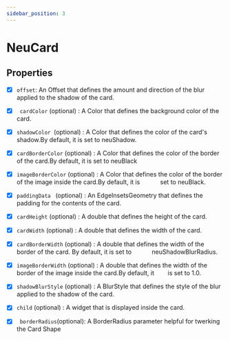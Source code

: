 ```yaml
---
sidebar_position: 3
---
```



# NeuCard

## Properties

- [x] `offset`: An Offset that defines the amount and direction of the blur applied to the shadow of the card.

- [x] ` cardColor` (optional) : A Color that defines the background color of the card.

- [x] `shadowColor `(optional) : A Color that defines the color of the card's shadow.By default, it is set to neuShadow.

- [x] `cardBorderColor` (optional) : A Color that defines the color of the border of the card.By default, it is set to neuBlack

- [x] `imageBorderColor` (optional) : A Color that defines the color of the border of the image inside the card.By default, it is
                         &nbsp;&nbsp;&nbsp;&nbsp;&nbsp;&nbsp;&nbsp;&nbsp;&nbsp;&nbsp;&nbsp;set to neuBlack.

- [x] `paddingData ` (optional) : An EdgeInsetsGeometry that defines the padding for the contents of the card.

- [x] `cardHeight`  (optional) : A double that defines the height of the card.

- [x] `cardWidth` (optional) : A double that defines the width of the card.

- [x] `cardBorderWidth`  (optional) : A double that defines the width of the border of the card. By default, it is set to 
    &nbsp;&nbsp;&nbsp;&nbsp;&nbsp;&nbsp;&nbsp;&nbsp;&nbsp;&nbsp;&nbsp;neuShadowBlurRadius.

- [x] `imageBorderWidth` (optional) : A double that defines the width of the border of the image inside the card.By default, it
                        &nbsp;&nbsp;&nbsp;&nbsp;&nbsp;&nbsp; is set to 1.0.

- [x] `shadowBlurStyle` (optional) : A BlurStyle that defines the style of the blur applied to the shadow of the card.

- [x] `child` (optional) : A widget that is displayed inside the card.

- [x] ` borderRadius`(optional): A BorderRadius parameter helpful for twerking the Card Shape
  